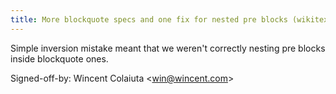 ```yaml
---
title: More blockquote specs and one fix for nested pre blocks (wikitext, b6e1984)
---
```


Simple inversion mistake meant that we weren't correctly nesting pre blocks inside blockquote ones.

Signed-off-by: Wincent Colaiuta &lt;win@wincent.com&gt;
